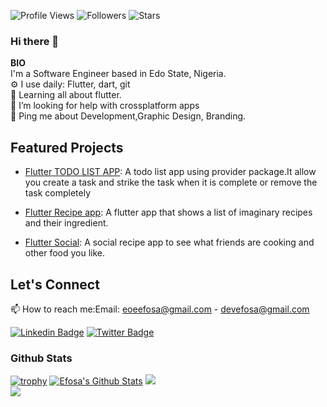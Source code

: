 
![Profile Views](https://komarev.com/ghpvc/?username=dirambora&color=green)  ![Followers](https://img.shields.io/github/followers/eoeefosa) ![Stars](https://img.shields.io/github/stars/eoeefosa?label=Profile%20Stars&logo=Profile%20stars&logoColor=g) 


### Hi there 👋

<!--
**eoeefosa/eoeefosa** is a ✨ _special_ ✨ repository because its `README.md` (this file) appears on your GitHub profile.-->



<b>BIO</b><br>
 I'm a Software Engineer based in Edo State, Nigeria.<br>
⚙️ I use daily: Flutter, dart, git<br>
🌱 Learning all about flutter.<br>
🤔 I’m looking for help with crossplatform apps<br>
💬 Ping me about Development,Graphic Design, Branding.<br>

## Featured Projects

<!-- - [Flutter Fitness](https://github.com/username/repo): A fitness app that provides personalized workout routines and nutrition plans. -->
<!-- - [Flutter E-Commerce](https://github.com/username/repo): An online shopping app with a sleek and intuitive user interface. -->
- [Flutter TODO LIST APP](https://github.com/eoeefosa/simple-provider-example.git): A todo list app using provider package.It allow you create a task and strike the task when it is complete or remove the task completely
- [Flutter Recipe app](https://github.com/eoeefosa/recipes.git): A flutter app that shows a list of imaginary recipes and their ingredient.

- [Flutter Social](https://github.com/eoeefosa/Fooderlich-2.0.git): A social recipe app to see what friends are cooking and other food you like.
<!-- - [Flutter Social](https://github.com/username/repo): A social media app for connecting with friends and family. -->

## Let's Connect

📫 How to reach me:Email: eoeefosa@gmail.com
      - devefosa@gmail.com
<!-- LinkedIn: https://www.linkedin.com/in/efosa-osemwegie-1052941a0 -->
[![Linkedin Badge](https://img.shields.io/badge/LinkedIn-0077B5?style=for-the-badge&logo=linkedin&logoColor=white)](https://www.linkedin.com/in/efosa-osemwegie-1052941a0)
[![Twitter Badge](https://img.shields.io/badge/Twitter-1DA1F2?style=for-the-badge&logo=twitter&logoColor=white)](https://twitter.com/intent/follow?screen_name=OsemwegieEfosa1)
<!-- https://twitter.com/OsemwegieEfosa1 -->


### Github Stats
[![trophy](https://github-profile-trophy.vercel.app/?username=eoeefosa&margin-w=8)](https://github.com/eoeefosa/github-profile-trophy)
[![Efosa's Github Stats](https://github-readme-stats.vercel.app/api?username=eoeefosa&count_private=true&theme=default&show_icons=true)](https://github.com/eoeefosa)
![](https://github-readme-streak-stats.herokuapp.com/?user=eoeefosa&theme=light&hide_border=false)<br/>
![](https://github-readme-stats.vercel.app/api/top-langs/?username=eoeefosa&theme=light&hide_border=false&include_all_commits=true&count_private=true&layout=compact)


<!-- <a title="Made with Fluent Design" href="https://github.com/bdlukaa/fluent_ui">
  <img
    src="https://img.shields.io/badge/fluent-design-blue?style=flat-square&color=gray&labelColor=0078D7"
  >
</a>
 -->
